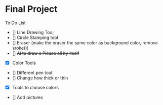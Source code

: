 # Final Project

To Do List
  - [] Line Drawing Too;
  - []  Circle Stamping tool
  - [] Eraser (make the eraser the same color as background color, remove sroke())
  - [] <del> AI to draw a Picaso all by itself
  - [x] Color Tools
  - [] Different pen tool
  - [] Change how thick or thin
  - [x] Tools to choose colors
  - [] Add pictures
